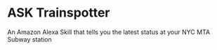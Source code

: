 # ASK Trainspotter
An Amazon Alexa Skill that tells you the latest status at your NYC MTA Subway station
